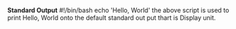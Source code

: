 **Standard Output**
#!/bin/bash
echo 'Hello, World'
	the above script is used to print Hello, World onto the default standard out put thart is Display unit.

